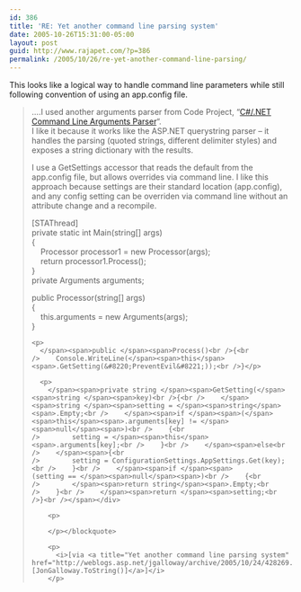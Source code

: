 ```yaml
---
id: 386
title: 'RE: Yet another command line parsing system'
date: 2005-10-26T15:31:00-05:00
layout: post
guid: http://www.rajapet.com/?p=386
permalink: /2005/10/26/re-yet-another-command-line-parsing/
---
```

This looks like a logical way to handle command line parameters while still following convention of using an app.config file.

> &#8230;.I used another arguments parser from Code Project, &#8220;[C#/.NET Command Line Arguments Parser](http://www.codeproject.com/csharp/command_line.asp)&#8220;.  
> I like it because it works like the ASP.NET querystring parser &#8211; it handles the parsing (quoted strings, different delimiter styles) and exposes a string dictionary with the results.
> 
> I use a GetSettings accessor that reads the default from the app.config file, but allows overrides via command line. I like this approach because settings are their standard location (app.config), and any config setting can be overriden via command line without an attribute change and a recompile.
> 
> 
> 
> <div>
>   <span>[STAThread]<br /></span><span>private static int </span><span>Main(</span><span>string</span><span>[] args)<br />{<br />    Processor processor1 = </span><span>new </span><span>Processor(args);<br />    </span><span>return </span><span>processor1.Process();<br />}<br /></span>
> </div>
> 
> 
> 
> <div>
>   <span>private </span><span>Arguments arguments;</p> 
>   
>   <p>
>     </span><span>public </span><span>Processor(</span><span>string</span><span>[] args)<br />{<br />    </span><span>this</span><span>.arguments = </span><span>new </span><span>Arguments(args);<br />}</p> 
>     
>     <p>
>       </span><span>public </span><span>Process()<br />{<br />    Console.WriteLine(</span><span>this</span><span>.GetSetting(&#8220;PreventEvil&#8221;));<br />}</p> 
>       
>       <p>
>         </span><span>private string </span><span>GetSetting(</span><span>string </span><span>key)<br />{<br />    </span><span>string </span><span>setting = </span><span>string</span><span>.Empty;<br />    </span><span>if </span><span>(</span><span>this</span><span>.arguments[key] != </span><span>null</span><span>)<br />    {<br />        setting = </span><span>this</span><span>.arguments[key];<br />    }<br />    </span><span>else<br />    </span><span>{<br />        setting = ConfigurationSettings.AppSettings.Get(key);<br />    }<br />    </span><span>if </span><span>(setting == </span><span>null</span><span>)<br />    {<br />        </span><span>return string</span><span>.Empty;<br />    }<br />    </span><span>return </span><span>setting;<br />}<br /></span></div> 
>         
>         <p>
>
>         </p></blockquote> 
>         
>         <p>
>           <i>[via <a title="Yet another command line parsing system" href="http://weblogs.asp.net/jgalloway/archive/2005/10/24/428269.aspx">[JonGalloway.ToString()]</a>]</i>
>         </p>